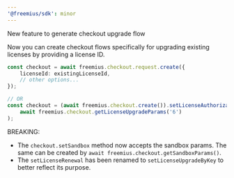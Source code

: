 ```yaml
---
'@freemius/sdk': minor
---
```


New feature to generate checkout upgrade flow

Now you can create checkout flows specifically for upgrading existing licenses by providing a license ID.

```ts
const checkout = await freemius.checkout.request.create({
    licenseId: existingLicenseId,
    // other options...
});

// OR
const checkout = (await freemius.checkout.create()).setLicenseAuthorization(
    await freemius.checkout.getLicenseUpgradeParams('6')
);
```

BREAKING:

- The `checkout.setSandbox` method now accepts the sandbox params. The same can be created by
  `await freemius.checkout.getSandboxParams()`.
- The `setLicenseRenewal` has been renamed to `setLicenseUpgradeByKey` to better reflect its purpose.
